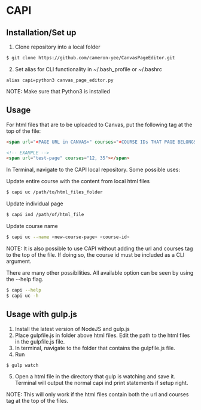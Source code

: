 # CAPI

## Installation/Set up

1. Clone repository into a local folder

```bash
$ git clone https://github.com/cameron-yee/CanvasPageEditor.git
```

2. Set alias for CLI functionality in ~/.bash_profile or ~/.bashrc

```
alias capi=python3 canvas_page_editor.py
```

NOTE: Make sure that Python3 is installed



## Usage

For html files that are to be uploaded to Canvas, put the following tag at the top of the file:

```html
<span url="<PAGE URL in CANVAS>" courses="<COURSE IDs THAT PAGE BELONGS TO>"></span>

<!-- EXAMPLE -->
<span url="test-page" courses="12, 35"></span>
```

In Terminal, navigate to the CAPI local repository.  Some possible uses:

Update entire course with the content from local html files
```bash
$ capi uc /path/to/html_files_folder
```

Update individual page
```bash
$ capi ind /path/of/html_file
```

Update course name
```bash
$ capi uc --name <new-course-page> <course-id>
```

NOTE: It is also possible to use CAPI without adding the url and courses tag to the top of the file.  If doing so, the course id must be included as a CLI argument.

There are many other possibilities.  All available option can be seen by using the --help flag.

```bash
$ capi --help
$ capi uc -h
```

## Usage with gulp.js

1. Install the latest version of NodeJS and gulp.js
2. Place gulpfile.js in folder above html files.  Edit the path to the html files in the gulpfile.js file.
3. In terminal, navigate to the folder that contains the gulpfile.js file.
4. Run

```bash
$ gulp watch
```

5. Open a html file in the directory that gulp is watching and save it.  Terminal will output the normal capi ind print statements if setup right.

NOTE: This will only work if the html files contain both the url and courses tag at the top of the files.
